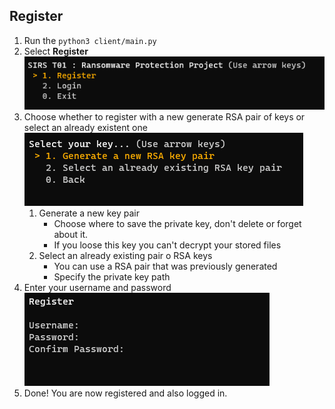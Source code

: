 ## Register

1. Run the `python3 client/main.py`
2. Select **Register**  
   ![](./assets/startmenu_register.png)
3. Choose whether to register with a new generate RSA pair of keys or select an already existent one  
   ![](./assets/select_key.png)
   1. Generate a new key pair
      - Choose where to save the private key, don't delete or forget about it.
      - If you loose this key you can't decrypt your stored files
   2. Select an already existing pair o RSA keys
      - You can use a RSA pair that was previously generated
      - Specify the private key path
4. Enter your username and password
   ![](./assets/register_input.png)
5. Done! You are now registered and also logged in.
